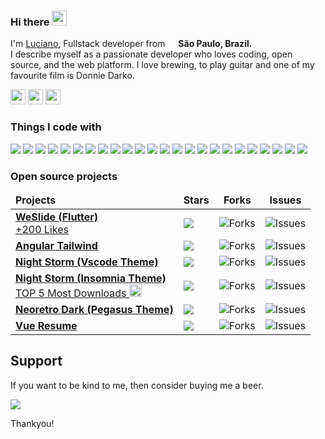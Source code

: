 ### Hi there <img src="https://wefixit.com.br/signature/images/hi.gif" width="24"> 
<p>I'm <a href="https://lanno.dev">Luciano</a>, Fullstack developer from <img src="https://cdn-icons-png.flaticon.com/512/197/197386.png" width="13"/> <b>São Paulo, Brazil. </b><br>
I describe myself as a passionate developer who loves coding, open source, and the web platform. I love brewing, to play guitar and one of my favourite film is Donnie Darko.</p>

<a href="https://www.linkedin.com/in/lucianowork"><img height= "24" src= "https://img.shields.io/badge/LinkedIn-0e76a8?style=for-the-badge&logo=linkedin&logoColor=white"></a>
<a href="https://www.instagram.com/lanno__"><img height= "24" src= "https://img.shields.io/badge/Instagram-833AB4?style=for-the-badge&logo=instagram&logoColor=white"></a>
<a href="mailto:workingluciano@gmail.com"><img height= "24" src= "https://img.shields.io/badge/Gmail-EA4335?style=for-the-badge&logo=gmail&logoColor=white"></a>

<h3>Things I code with</h3>
<p>
    <img src= "https://img.shields.io/badge/Dart-ef4444?style=flat-square&logo=dart&logoColor=white">
    <img src= "https://img.shields.io/badge/JavaScript-f97316?style=flat-square&logo=javascript&logoColor=white">
    <img src= "https://img.shields.io/badge/C%23-f59e0b?style=flat-square&logo=c-sharp&logoColor=white">
    <img src= "https://img.shields.io/badge/PHP-eab308?style=flat-square&logo=php&logoColor=white">
    <img src= "https://img.shields.io/badge/TypeScript-84cc16?style=flat-square&logo=typescript&logoColor=white">
    <img src= "https://img.shields.io/badge/Laravel-22c55e?style=flat-square&logo=laravel&logoColor=white">
    <img src= "https://img.shields.io/badge/Flutter-10b981?style=flat-square&logo=flutter&logoColor=white">
    <img src= "https://img.shields.io/badge/Angular-14b8a6?style=flat-square&logo=angular&logoColor=white">
    <img src= "https://img.shields.io/badge/AngularJS-06b6d4?style=flat-square&logo=angularjs&logoColor=white">
    <img src= "https://img.shields.io/badge/Bootstrap-0ea5e9?style=flat-square&logo=bootstrap&logoColor=white">
    <img src= "https://img.shields.io/badge/Node.js-3b82f6?style=flat-square&logo=nodedotjs&logoColor=white">
    <img src= "https://img.shields.io/badge/HTML5-6366f1?style=flat-square&logo=html5&logoColor=white">
    <img src= "https://img.shields.io/badge/CSS3-8b5cf6?style=flat-square&logo=css3&logoColor=white">
    <img src= "https://img.shields.io/badge/jQuery-a855f7?style=flat-square&logo=jquery&logoColor=white">
    <img src= "https://img.shields.io/badge/SQLite-d946ef?style=flat-square&logo=sqlite&logoColor=white">
    <img src= "https://img.shields.io/badge/MySQL-ec4899?style=flat-square&logo=mysql&logoColor=white">
    <img src= "https://img.shields.io/badge/Microsoft_SQL-f43f5e?style=flat-square&logo=microsoft-sql-server&logoColor=white">
    <img src= "https://img.shields.io/badge/VS_Code-f97316?style=flat-square&logo=visual%20studio%20code&logoColor=white">
    <!-- <img src= "https://img.shields.io/badge/npm-7c3aed?style=flat-square&logo=npm&logoColor=white"> -->
    <img src= "https://img.shields.io/badge/Apache-f59e0b?style=flat-square&logo=apache&logoColor=white">
    <img src= "https://img.shields.io/badge/Git-eab308?style=flat-square&logo=git&logoColor=white">
    <img src= "https://img.shields.io/badge/Windows-84cc16?style=flat-square&logo=windows&logoColor=white">
    <img src="https://img.shields.io/badge/-Brave-22c55e?style=flat-square&logo=brave&logoColor=white" />
    <img src="https://img.shields.io/badge/-Insomnia-10b981?style=flat-square&logo=insomnia&logoColor=white" />
    <img src="https://img.shields.io/badge/Tailwind -0ea5e9?style=flat-square&logo=tailwind-css&logoColor=white" />
<p>

<h3>Open source projects</h3>
<table>
  <thead align="center">
    <tr border: none;>
      <td align="left"><b>Projects</b></td>
      <td><b>Stars</b></td>
      <td><b>Forks</b></td>
      <td><b>Issues</b></td>
    </tr>
  </thead>
  <tbody>
    <tr>
      <td>
        <a href="https://github.com/luciano-work/we_slide">
          <b>WeSlide (Flutter)</b>
        </a><br>
        <a href="https://pub.dev/packages/we_slide">
          +200 Likes
        </a>
      </td>
      <td>
        <img src="https://img.shields.io/github/stars/luciano-work/we_slide?style=flat-square&labelColor=343b41&colorB=3498db">
      </td>
      <td>
        <img alt="Forks" src="https://img.shields.io/github/forks/luciano-work/we_slide?style=flat-square&labelColor=343b41&colorB=27ae60"/>
      </td>
      <td>
        <img alt="Issues" src="https://img.shields.io/github/issues/luciano-work/we_slide?style=flat-square&labelColor=343b41&colorB=e74c3c"/>
      </td>
    </tr>
      <tr>
      <td>
        <a href="https://github.com/luciano-work/angular-tailwind">
          <b>Angular Tailwind</b>
        </a>
      </td>
      <td>
        <img src="https://img.shields.io/github/stars/luciano-work/angular-tailwind?style=flat-square&labelColor=343b41&colorB=3498db">
      </td>
      <td>
        <img alt="Forks" src="https://img.shields.io/github/forks/luciano-work/angular-tailwind?style=flat-square&labelColor=343b41&colorB=27ae60"/>
      </td>
      <td>
        <img alt="Issues" src="https://img.shields.io/github/issues/luciano-work/angular-tailwind?style=flat-square&labelColor=343b41&colorB=e74c3c"/>
      </td>
    </tr>
    <tr>
      <td>
        <a href="https://github.com/luciano-work/night-storm-theme">
          <b>Night Storm (Vscode Theme)</b>
        </a>
      </td>
      <td>
        <img src="https://img.shields.io/github/stars/luciano-work/night-storm-theme?style=flat-square&labelColor=343b41&colorB=3498db">
      </td>
      <td>
        <img alt="Forks" src="https://img.shields.io/github/forks/luciano-work/night-storm-theme?style=flat-square&labelColor=343b41&colorB=27ae60"/>
      </td>
      <td>
        <img alt="Issues" src="https://img.shields.io/github/issues/luciano-work/night-storm-theme?style=flat-square&labelColor=343b41&colorB=e74c3c"/>
      </td>
    </tr>
    <tr>
      <td>
        <a href="https://github.com/luciano-work/insomnia-plugin-theme-night-storm">
          <b>Night Storm (Insomnia Theme)</b>
        </a><br>
        <a href="https://insomnia.rest/plugins">
            TOP 5 Most Downloads 
            <img src="https://cdn-icons-png.flaticon.com/512/610/610333.png" width="20"/>
        </a>
      </td>
      <td>
        <img src="https://img.shields.io/github/stars/luciano-work/insomnia-plugin-theme-night-storm?style=flat-square&labelColor=343b41&colorB=3498db">
      </td>
      <td>
        <img alt="Forks" src="https://img.shields.io/github/forks/luciano-work/insomnia-plugin-theme-night-storm?style=flat-square&labelColor=343b41&colorB=27ae60"/>
      </td>
      <td>
        <img alt="Issues" src="https://img.shields.io/github/issues/luciano-work/insomnia-plugin-theme-night-storm?style=flat-square&labelColor=343b41&colorB=e74c3c"/>
      </td>
    </tr>
    <tr>
      <td>
        <a href="https://github.com/luciano-work/neoretro">
          <b>Neoretro Dark (Pegasus Theme)</b>
        </a>
      </td>
      <td>
        <img src="https://img.shields.io/github/stars/luciano-work/neoretro?style=flat-square&labelColor=343b41&colorB=3498db">
      </td>
      <td>
        <img alt="Forks" src="https://img.shields.io/github/forks/luciano-work/neoretro?style=flat-square&labelColor=343b41&colorB=27ae60"/>
      </td>
      <td>
        <img alt="Issues" src="https://img.shields.io/github/issues/luciano-work/neoretro?style=flat-square&labelColor=343b41&colorB=e74c3c"/>
      </td>
    </tr>
    <tr>
      <td>
        <a href="https://github.com/luciano-work/vue-resume">
          <b>Vue Resume</b>
        </a>
      </td>
      <td>
        <img src="https://img.shields.io/github/stars/luciano-work/vue-resume?style=flat-square&labelColor=343b41&colorB=3498db">
      </td>
      <td>
        <img alt="Forks" src="https://img.shields.io/github/forks/luciano-work/vue-resume?style=flat-square&labelColor=343b41&colorB=27ae60"/>
      </td>
      <td>
        <img alt="Issues" src="https://img.shields.io/github/issues/luciano-work/vue-resume?style=flat-square&labelColor=343b41&colorB=e74c3c"/>
      </td>
    </tr>
  </tbody>
</table>


## Support
If you want to be kind to me, then consider buying me a beer.

<a href="https://www.buymeacoffee.com/lanno"><img src="https://img.buymeacoffee.com/button-api/?text=Buy me a beer&emoji=🍺&slug=lanno&button_colour=FFDD00&font_colour=000000&font_family=Cookie&outline_colour=000000&coffee_colour=ffffff"></a>

Thankyou!
